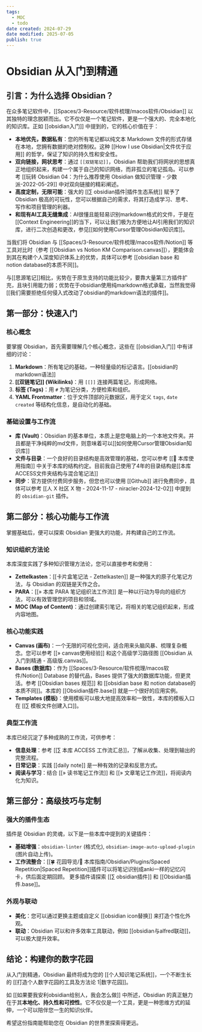 ```yaml
---
tags:
  - MOC
  - todo
date created: 2024-07-29
date modified: 2025-07-05
publish: true
---
```


# Obsidian 从入门到精通


## 引言：为什么选择 Obsidian？

在众多笔记软件中，[[Spaces/3-Resource/软件梳理/macos软件/Obsidian]] 以其独特的理念脱颖而出。它不仅仅是一个笔记软件，更是一个强大的、完全本地化的知识库。正如 [[obsidian入门]] 中提到的，它的核心价值在于：

- **本地优先，数据私有**：您的所有笔记都以纯文本 Markdown 文件的形式存储在本地，您拥有数据的绝对控制权。这种 [[How I use Obsidian|文件优于应用]] 的哲学，保证了知识的持久性和安全性。
- **双向链接，网状思考**：通过 `[[双链笔记]]`，Obsidian 帮助我们将网状的思想真正地组织起来，构建一个属于自己的知识网络，而非孤立的笔记孤岛。可以参考 [[玩转 Obsidian 04：为什么推荐使用 Obsidian 做知识管理 - 少数派-2022-05-29]] 中对双向链接的精彩阐述。
- **高度定制，无限可能**：强大的 [[∑ obsidian插件|插件生态系统]] 赋予了 Obsidian 极高的可玩性，您可以根据自己的需求，将其打造成学习、思考、写作和项目管理的利器。
- **和现有AI工具无缝集成**：AI很懂且能轻易识别markdown格式的文件，于是在[[Context Engineering]]的当下，可以让我们极为方便地让AI引用我们的知识库，进行二次创造和更改，参见[[如何使用Cursor管理Obsidian知识库]]。

当我们将 Obsidian 与 [[Spaces/3-Resource/软件梳理/macos软件/Notion]] 等工具对比时（参考 [[Obsidian vs Notion KM Comparison.canvas]]），更能体会到其在构建个人深度知识体系上的优势，具体可以参考 [[obsidian base 和 notion database的本质不同]]。

与[[思源笔记]]相比，劣势在于原生支持的功能比较少，要靠大量第三方插件扩充，且块引用能力弱；优势在于obsidian使用纯markdown格式承载，当然我觉得[[我们需要拒绝任何侵入式改动了obsidian的markdown语法的插件]]。

## 第一部分：快速入门

### 核心概念

要掌握 Obsidian，首先需要理解几个核心概念，这些在 [[obsidian入门]] 中有详细的讨论：

1. **Markdown**：所有笔记的基础，一种轻量级的标记语言。[[obsidian的markdown语法]]
2. **[[双链笔记]] (Wikilinks)**：用 `[[]]` 连接两篇笔记，形成网络。
3. **标签 (Tags)**：用 `#` 为笔记分类，方便检索和组织。
4. **YAML Frontmatter**：位于文件顶部的元数据区，用于定义 `tags`, `date created` 等结构化信息，是自动化的基础。

### 基础设置与工作流

- **库 (Vault)**：Obsidian 的基本单位，本质上是您电脑上的一个本地文件夹。并且都是干净纯粹的md文件，则意味着可以[[如何使用Cursor管理Obsidian知识库]]
- **文件与目录**：一个良好的目录结构是高效管理的基础，您可以参考 [[🧰 本库使用指南]] 中关于本库的结构约定。目前我自己使用了4年的目录结构是[[本库ACCESS文件夹结构与混合笔记法]]
- **同步**：官方提供付费同步服务，但您也可以使用 [[Github]] 进行免费同步，具体可以参考 [[人 X 社区 X 物 - 2024-11-17 - niracler-2024-12-02]] 中提到的 `obsidian-git` 插件。

## 第二部分：核心功能与工作流

掌握基础后，便可以探索 Obsidian 更强大的功能，并构建自己的工作流。

### 知识组织方法论

本库深度实践了多种知识管理方法论，您可以直接参考和使用：

- **Zettelkasten**：[[卡片盒笔记法 - Zettelkasten]] 是一种强大的原子化笔记方法，与 Obsidian 的双链是天作之合。
- **PARA**：[[» 本库 PARA 笔记组织法工作流]] 是一种以行动为导向的组织方法，可以有效管理您的项目和领域。
- **MOC (Map of Content)**：通过创建索引笔记，将相关的笔记组织起来，形成内容地图。

### 核心功能实践

- **Canvas (画布)**：一个无限的可视化空间，适合用来头脑风暴、梳理复杂概念。您可以参考 [[» canvas使用经验]] 和这个高级学习路径图 [[Obsidian 从入门到精通 - 高级版.canvas]]。
- **Bases (数据库)**：作为 [[Spaces/3-Resource/软件梳理/macos软件/Notion]] Database 的替代品，Bases 提供了强大的数据库功能，但更灵活。参考 [[Obsidian bases 规范]] 和 [[obsidian base 和 notion database的本质不同]]。本库的 [[Obsidian插件.base]] 就是一个很好的应用实例。
- **Templates (模板)**：使用模板可以极大地提高效率和一致性，本库的模板入口在 [[∑ 模板文件创建入口]]。

### 典型工作流

本库已经沉淀了多种成熟的工作流，可供参考：

- **信息处理**：参考 [[∑ 本库 ACCESS 工作流汇总]]，了解从收集、处理到输出的完整流程。
- **日常记录**：实践 [[daily note]] 是一种有效的记录和反思方式。
- **阅读与学习**：结合 [[» 读书笔记工作流]] 和 [[» 文章笔记工作流]]，将阅读内化为知识。

## 第三部分：高级技巧与定制

### 强大的插件生态

插件是 Obsidian 的灵魂，以下是一些本库中提到的关键插件：

- **基础增强**：`obsidian-linter` (格式化), `obsidian-image-auto-upload-plugin` (图片自动上传)。
- **工作流整合**：[[🍀 花园导览/🧰 本库指南/Obsidian/Plugins/Spaced Repetition|Spaced Repetition]]插件可以将笔记识别成anki一样的记忆闪卡，供后面定期回顾。
更多插件请探索 [[∑ obsidian插件]] 和 [[Obsidian插件.base]]。

### 外观与联动

- **美化**：您可以通过更换主题或自定义 [[obsidian icon替换]] 来打造个性化外观。
- **联动**：Obsidian 可以和许多效率工具联动，例如 [[obsidian与alfred联动]]，可以极大提升效率。

## 结论：构建你的数字花园

从入门到精通，Obsidian 最终将成为您的 [[个人知识笔记系统]]，一个不断生长的 [[打造个人数字花园的工具及方法论 1|数字花园]]。

如 [[如果要我安利obsidian给别人，我会怎么做]] 中所述，Obsidian 的真正魅力在于其**本地化、持久性和可控性**。它不仅仅是一个工具，更是一种思维方式的延伸，一个可以陪伴您一生的知识伙伴。

希望这份指南能帮助您在 Obsidian 的世界里探索得更远。
